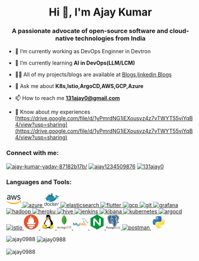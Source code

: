 <h1 align="center">Hi 👋, I'm Ajay Kumar</h1>
<h3 align="center">A passionate advocate of open-source software and cloud-native technologies from India</h3>

- 🔭 I’m currently working as DevOps Enginner in Devtron 

- 🌱 I’m currently learning **AI in DevOps(LLM/LCM)**

- 👨‍💻 All of my projects/blogs are available at [Blogs](https://devtron.ai/blog/author/ajay/),[linkedin Blogs](https://www.linkedin.com/in/ajay-kumar-yadav-87182b17b/detail/recent-activity/posts/)

- 💬 Ask me about **K8s,Istio,ArgoCD,AWS,GCP,Azure**

- 📫 How to reach me **131ajay0@gmail.com**

- 📄 Know about my experiences [https://drive.google.com/file/d/1yPmrdNG1iEXousvz4z7vTWYT55viYqB4/view?usp=sharing](https://drive.google.com/file/d/1yPmrdNG1iEXousvz4z7vTWYT55viYqB4/view?usp=sharing)

<h3 align="left">Connect with me:</h3>
<p align="left">
<a href="https://linkedin.com/in/ajay-kumar-yadav-87182b17b/" target="blank"><img align="center" src="https://raw.githubusercontent.com/rahuldkjain/github-profile-readme-generator/master/src/images/icons/Social/linked-in-alt.svg" alt="ajay-kumar-yadav-87182b17b/" height="30" width="40" /></a>
<a href="https://kaggle.com/ajay1234509876" target="blank"><img align="center" src="https://raw.githubusercontent.com/rahuldkjain/github-profile-readme-generator/master/src/images/icons/Social/kaggle.svg" alt="ajay1234509876" height="30" width="40" /></a>
<a href="https://www.hackerrank.com/131ajay0" target="blank"><img align="center" src="https://raw.githubusercontent.com/rahuldkjain/github-profile-readme-generator/master/src/images/icons/Social/hackerrank.svg" alt="131ajay0" height="30" width="40" /></a>
</p>

<h3 align="left">Languages and Tools:</h3>
<p align="left"> 
  <a href="https://aws.amazon.com" target="_blank" rel="noreferrer"> 
    <img src="https://raw.githubusercontent.com/devicons/devicon/master/icons/amazonwebservices/amazonwebservices-original-wordmark.svg" alt="aws" width="40" height="40"/> 
  </a> 
  <a href="https://azure.microsoft.com/en-in/" target="_blank" rel="noreferrer"> 
    <img src="https://www.vectorlogo.zone/logos/microsoft_azure/microsoft_azure-icon.svg" alt="azure" width="40" height="40"/> 
  </a> 
  <a href="https://www.docker.com/" target="_blank" rel="noreferrer"> 
    <img src="https://raw.githubusercontent.com/devicons/devicon/master/icons/docker/docker-original-wordmark.svg" alt="docker" width="40" height="40"/> 
  </a> 
  <a href="https://www.elastic.co" target="_blank" rel="noreferrer"> 
    <img src="https://www.vectorlogo.zone/logos/elastic/elastic-icon.svg" alt="elasticsearch" width="40" height="40"/> 
  </a> 
  <a href="https://flutter.dev" target="_blank" rel="noreferrer"> 
    <img src="https://www.vectorlogo.zone/logos/flutterio/flutterio-icon.svg" alt="flutter" width="40" height="40"/> 
  </a> 
  <a href="https://cloud.google.com" target="_blank" rel="noreferrer"> 
    <img src="https://www.vectorlogo.zone/logos/google_cloud/google_cloud-icon.svg" alt="gcp" width="40" height="40"/> 
  </a> 
  <a href="https://git-scm.com/" target="_blank" rel="noreferrer"> 
    <img src="https://www.vectorlogo.zone/logos/git-scm/git-scm-icon.svg" alt="git" width="40" height="40"/> 
  </a> 
  <a href="https://grafana.com" target="_blank" rel="noreferrer"> 
    <img src="https://www.vectorlogo.zone/logos/grafana/grafana-icon.svg" alt="grafana" width="40" height="40"/> 
  </a> 
  <a href="https://hadoop.apache.org/" target="_blank" rel="noreferrer"> 
    <img src="https://www.vectorlogo.zone/logos/apache_hadoop/apache_hadoop-icon.svg" alt="hadoop" width="40" height="40"/> 
  </a> 
  <a href="https://heroku.com" target="_blank" rel="noreferrer"> 
    <img src="https://www.vectorlogo.zone/logos/heroku/heroku-icon.svg" alt="heroku" width="40" height="40"/> 
  </a> 
  <a href="https://hive.apache.org/" target="_blank" rel="noreferrer"> 
    <img src="https://www.vectorlogo.zone/logos/apache_hive/apache_hive-icon.svg" alt="hive" width="40" height="40"/> 
  </a> 
  <a href="https://www.jenkins.io" target="_blank" rel="noreferrer"> 
    <img src="https://www.vectorlogo.zone/logos/jenkins/jenkins-icon.svg" alt="jenkins" width="40" height="40"/> 
  </a> 
  <a href="https://www.elastic.co/kibana" target="_blank" rel="noreferrer"> 
    <img src="https://www.vectorlogo.zone/logos/elasticco_kibana/elasticco_kibana-icon.svg" alt="kibana" width="40" height="40"/> 
  </a> 
  <a href="https://kubernetes.io" target="_blank" rel="noreferrer"> 
    <img src="https://www.vectorlogo.zone/logos/kubernetes/kubernetes-icon.svg" alt="kubernetes" width="40" height="40"/> 
  </a> 
  <a href="https://argo-cd.readthedocs.io/en/stable/" target="_blank" rel="noreferrer"> 
    <img src="https://avatars.githubusercontent.com/u/30269780?s=48&v=4" alt="argocd" width="40" height="40"/> 
  </a> 
  <a href="https://istio.io" target="_blank" rel="noreferrer"> 
    <img src="https://istio.io/latest/favicons/android-192x192.png" alt="istio" width="40" height="40"/> 
  </a> 
  <a href="https://prometheus.io/" target="_blank" rel="noreferrer"> 
    <img src="https://raw.githubusercontent.com/prometheus/prometheus/main/documentation/images/prometheus-logo.svg" alt="prometheus" width="40" height="40"/> 
  </a> 
  <a href="https://www.linux.org/" target="_blank" rel="noreferrer"> 
    <img src="https://raw.githubusercontent.com/devicons/devicon/master/icons/linux/linux-original.svg" alt="linux" width="40" height="40"/> 
  </a> 
  <a href="https://www.mongodb.com/" target="_blank" rel="noreferrer"> 
    <img src="https://raw.githubusercontent.com/devicons/devicon/master/icons/mongodb/mongodb-original-wordmark.svg" alt="mongodb" width="40" height="40"/> 
  </a> 
  <a href="https://www.mysql.com/" target="_blank" rel="noreferrer"> 
    <img src="https://raw.githubusercontent.com/devicons/devicon/master/icons/mysql/mysql-original-wordmark.svg" alt="mysql" width="40" height="40"/> 
  </a> 
  <a href="https://www.nginx.com" target="_blank" rel="noreferrer"> 
    <img src="https://raw.githubusercontent.com/devicons/devicon/master/icons/nginx/nginx-original.svg" alt="nginx" width="40" height="40"/> 
  </a> 
  <a href="https://www.postgresql.org" target="_blank" rel="noreferrer"> 
    <img src="https://raw.githubusercontent.com/devicons/devicon/master/icons/postgresql/postgresql-original-wordmark.svg" alt="postgresql" width="40" height="40"/> 
  </a> 
  <a href="https://postman.com" target="_blank" rel="noreferrer"> 
    <img src="https://www.vectorlogo.zone/logos/getpostman/getpostman-icon.svg" alt="postman" width="40" height="40"/> 
  </a> 
  <a href="https://www.python.org" target="_blank" rel="noreferrer"> 
    <img src="https://raw.githubusercontent.com/devicons/devicon/master/icons/python/python-original.svg" alt="python" width="40" height="40"/> 
  </a> 
</p>


<p><img align="left" src="https://github-readme-stats.vercel.app/api/top-langs?username=ajay0988&show_icons=true&locale=en&layout=compact" alt="ajay0988" /></p>

<p>&nbsp;<img align="center" src="https://github-readme-stats.vercel.app/api?username=ajay0988&show_icons=true&locale=en" alt="ajay0988" /></p>

<p><img align="center" src="https://github-readme-streak-stats.herokuapp.com/?user=ajay0988&" alt="ajay0988" /></p>

